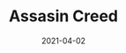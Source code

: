 ---
weight: 40
images:
- https://res.cloudinary.com/lrmn/image/upload/v1687375718/VIRTUAL-PHOTOGRAPHY/assasincreed/assasincreed_6_jqclg3.png
multipleColumn: true
title: Assasin Creed
date: 2021-04-02
tags:
- outdoors
- all
---